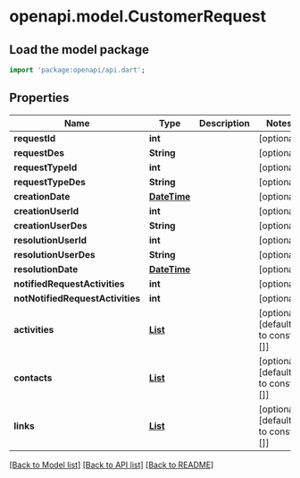 # openapi.model.CustomerRequest

## Load the model package
```dart
import 'package:openapi/api.dart';
```

## Properties
Name | Type | Description | Notes
------------ | ------------- | ------------- | -------------
**requestId** | **int** |  | [optional] 
**requestDes** | **String** |  | [optional] 
**requestTypeId** | **int** |  | [optional] 
**requestTypeDes** | **String** |  | [optional] 
**creationDate** | [**DateTime**](DateTime.md) |  | [optional] 
**creationUserId** | **int** |  | [optional] 
**creationUserDes** | **String** |  | [optional] 
**resolutionUserId** | **int** |  | [optional] 
**resolutionUserDes** | **String** |  | [optional] 
**resolutionDate** | [**DateTime**](DateTime.md) |  | [optional] 
**notifiedRequestActivities** | **int** |  | [optional] 
**notNotifiedRequestActivities** | **int** |  | [optional] 
**activities** | [**List<CustomerRequestActivity>**](CustomerRequestActivity.md) |  | [optional] [default to const []]
**contacts** | [**List<CustomerRequestContact>**](CustomerRequestContact.md) |  | [optional] [default to const []]
**links** | [**List<CustomerRequestLink>**](CustomerRequestLink.md) |  | [optional] [default to const []]

[[Back to Model list]](../README.md#documentation-for-models) [[Back to API list]](../README.md#documentation-for-api-endpoints) [[Back to README]](../README.md)


